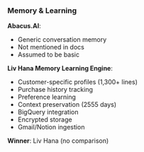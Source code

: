 ### Memory & Learning

**Abacus.AI**:

- Generic conversation memory
- Not mentioned in docs
- Assumed to be basic

**Liv Hana Memory Learning Engine**:

- Customer-specific profiles (1,300+ lines)
- Purchase history tracking
- Preference learning
- Context preservation (2555 days)
- BigQuery integration
- Encrypted storage
- Gmail/Notion ingestion

**Winner**: Liv Hana (no comparison)
